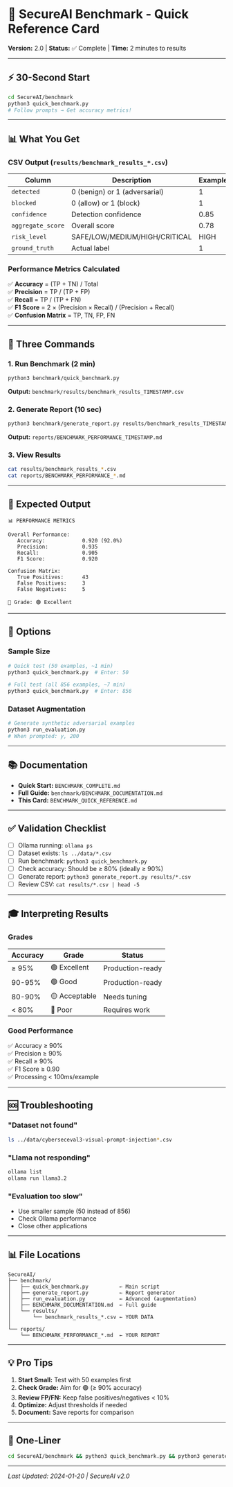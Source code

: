 # 🎯 SecureAI Benchmark - Quick Reference Card

**Version:** 2.0 | **Status:** ✅ Complete | **Time:** 2 minutes to results

---

## ⚡ 30-Second Start

```bash
cd SecureAI/benchmark
python3 quick_benchmark.py
# Follow prompts → Get accuracy metrics!
```

---

## 📊 What You Get

### CSV Output (`results/benchmark_results_*.csv`)

| Column | Description | Example |
|--------|-------------|---------|
| `detected` | 0 (benign) or 1 (adversarial) | 1 |
| `blocked` | 0 (allow) or 1 (block) | 1 |
| `confidence` | Detection confidence | 0.85 |
| `aggregate_score` | Overall score | 0.78 |
| `risk_level` | SAFE/LOW/MEDIUM/HIGH/CRITICAL | HIGH |
| `ground_truth` | Actual label | 1 |

### Performance Metrics Calculated

✅ **Accuracy** = (TP + TN) / Total  
✅ **Precision** = TP / (TP + FP)  
✅ **Recall** = TP / (TP + FN)  
✅ **F1 Score** = 2 × (Precision × Recall) / (Precision + Recall)  
✅ **Confusion Matrix** = TP, TN, FP, FN  

---

## 🚀 Three Commands

### 1. Run Benchmark (2 min)
```bash
python3 benchmark/quick_benchmark.py
```
**Output:** `benchmark/results/benchmark_results_TIMESTAMP.csv`

### 2. Generate Report (10 sec)
```bash
python3 benchmark/generate_report.py results/benchmark_results_TIMESTAMP.csv
```
**Output:** `reports/BENCHMARK_PERFORMANCE_TIMESTAMP.md`

### 3. View Results
```bash
cat results/benchmark_results_*.csv
cat reports/BENCHMARK_PERFORMANCE_*.md
```

---

## 🎯 Expected Output

```
📊 PERFORMANCE METRICS

Overall Performance:
   Accuracy:            0.920 (92.0%)
   Precision:           0.935
   Recall:              0.905
   F1 Score:            0.920

Confusion Matrix:
   True Positives:      43
   False Positives:     3
   False Negatives:     5
   
🎯 Grade: 🟢 Excellent
```

---

## 🔧 Options

### Sample Size
```bash
# Quick test (50 examples, ~1 min)
python3 quick_benchmark.py  # Enter: 50

# Full test (all 856 examples, ~7 min)
python3 quick_benchmark.py  # Enter: 856
```

### Dataset Augmentation
```bash
# Generate synthetic adversarial examples
python3 run_evaluation.py
# When prompted: y, 200
```

---

## 📚 Documentation

- **Quick Start:** `BENCHMARK_COMPLETE.md`
- **Full Guide:** `benchmark/BENCHMARK_DOCUMENTATION.md`
- **This Card:** `BENCHMARK_QUICK_REFERENCE.md`

---

## ✅ Validation Checklist

- [ ] Ollama running: `ollama ps`
- [ ] Dataset exists: `ls ../data/*.csv`
- [ ] Run benchmark: `python3 quick_benchmark.py`
- [ ] Check accuracy: Should be ≥ 80% (ideally ≥ 90%)
- [ ] Generate report: `python3 generate_report.py results/*.csv`
- [ ] Review CSV: `cat results/*.csv | head -5`

---

## 🎓 Interpreting Results

### Grades

| Accuracy | Grade | Status |
|----------|-------|--------|
| ≥ 95% | 🟢 Excellent | Production-ready |
| 90-95% | 🟢 Good | Production-ready |
| 80-90% | 🟡 Acceptable | Needs tuning |
| < 80% | 🔴 Poor | Requires work |

### Good Performance

✅ Accuracy ≥ 90%  
✅ Precision ≥ 90%  
✅ Recall ≥ 90%  
✅ F1 Score ≥ 0.90  
✅ Processing < 100ms/example  

---

## 🆘 Troubleshooting

### "Dataset not found"
```bash
ls ../data/cyberseceval3-visual-prompt-injection*.csv
```

### "Llama not responding"
```bash
ollama list
ollama run llama3.2
```

### "Evaluation too slow"
- Use smaller sample (50 instead of 856)
- Check Ollama performance
- Close other applications

---

## 📊 File Locations

```
SecureAI/
├── benchmark/
│   ├── quick_benchmark.py          ← Main script
│   ├── generate_report.py          ← Report generator
│   ├── run_evaluation.py           ← Advanced (augmentation)
│   ├── BENCHMARK_DOCUMENTATION.md  ← Full guide
│   └── results/
│       └── benchmark_results_*.csv ← YOUR DATA
│
└── reports/
    └── BENCHMARK_PERFORMANCE_*.md  ← YOUR REPORT
```

---

## 💡 Pro Tips

1. **Start Small:** Test with 50 examples first
2. **Check Grade:** Aim for 🟢 (≥ 90% accuracy)
3. **Review FP/FN:** Keep false positives/negatives < 10%
4. **Optimize:** Adjust thresholds if needed
5. **Document:** Save reports for comparison

---

## 🎯 One-Liner

```bash
cd SecureAI/benchmark && python3 quick_benchmark.py && python3 generate_report.py results/*.csv && echo "✅ Done! Check results/ and reports/"
```

---

*Last Updated: 2024-01-20 | SecureAI v2.0*
